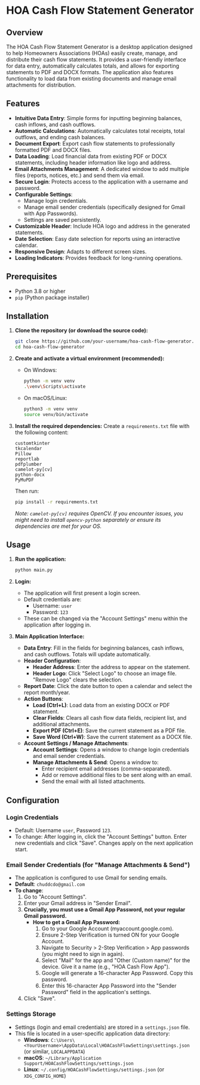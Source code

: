 # HOA Cash Flow Statement Generator

## Overview

The HOA Cash Flow Statement Generator is a desktop application designed to help Homeowners Associations (HOAs) easily create, manage, and distribute their cash flow statements. It provides a user-friendly interface for data entry, automatically calculates totals, and allows for exporting statements to PDF and DOCX formats. The application also features functionality to load data from existing documents and manage email attachments for distribution.

## Features

*   **Intuitive Data Entry**: Simple forms for inputting beginning balances, cash inflows, and cash outflows.
*   **Automatic Calculations**: Automatically calculates total receipts, total outflows, and ending cash balances.
*   **Document Export**: Export cash flow statements to professionally formatted PDF and DOCX files.
*   **Data Loading**: Load financial data from existing PDF or DOCX statements, including header information like logo and address.
*   **Email Attachments Management**: A dedicated window to add multiple files (reports, notices, etc.) and send them via email.
*   **Secure Login**: Protects access to the application with a username and password.
*   **Configurable Settings**:
    *   Manage login credentials.
    *   Manage email sender credentials (specifically designed for Gmail with App Passwords).
    *   Settings are saved persistently.
*   **Customizable Header**: Include HOA logo and address in the generated statements.
*   **Date Selection**: Easy date selection for reports using an interactive calendar.
*   **Responsive Design**: Adapts to different screen sizes.
*   **Loading Indicators**: Provides feedback for long-running operations.

## Prerequisites

*   Python 3.8 or higher
*   `pip` (Python package installer)

## Installation

1.  **Clone the repository (or download the source code):**
    ```bash
    git clone https://github.com/your-username/hoa-cash-flow-generator.git
    cd hoa-cash-flow-generator
    ```

2.  **Create and activate a virtual environment (recommended):**
    *   On Windows:
        ```bash
        python -m venv venv
        .\venv\Scripts\activate
        ```
    *   On macOS/Linux:
        ```bash
        python3 -m venv venv
        source venv/bin/activate
        ```

3.  **Install the required dependencies:**
    Create a `requirements.txt` file with the following content:
    ```
    customtkinter
    tkcalendar
    Pillow
    reportlab
    pdfplumber
    camelot-py[cv]
    python-docx
    PyMuPDF
    ```
    Then run:
    ```bash
    pip install -r requirements.txt
    ```
    *Note: `camelot-py[cv]` requires OpenCV. If you encounter issues, you might need to install `opencv-python` separately or ensure its dependencies are met for your OS.*

## Usage

1.  **Run the application:**
    ```bash
    python main.py
    ```

2.  **Login:**
    *   The application will first present a login screen.
    *   Default credentials are:
        *   Username: `user`
        *   Password: `123`
    *   These can be changed via the "Account Settings" menu within the application after logging in.

3.  **Main Application Interface:**
    *   **Data Entry**: Fill in the fields for beginning balances, cash inflows, and cash outflows. Totals will update automatically.
    *   **Header Configuration**:
        *   **Header Address**: Enter the address to appear on the statement.
        *   **Header Logo**: Click "Select Logo" to choose an image file. "Remove Logo" clears the selection.
    *   **Report Date**: Click the date button to open a calendar and select the report month/year.
    *   **Action Buttons**:
        *   **Load (Ctrl+L)**: Load data from an existing DOCX or PDF statement.
        *   **Clear Fields**: Clears all cash flow data fields, recipient list, and additional attachments.
        *   **Export PDF (Ctrl+E)**: Save the current statement as a PDF file.
        *   **Save Word (Ctrl+W)**: Save the current statement as a DOCX file.
    *   **Account Settings / Manage Attachments**:
        *   **Account Settings**: Opens a window to change login credentials and email sender credentials.
        *   **Manage Attachments & Send**: Opens a window to:
            *   Enter recipient email addresses (comma-separated).
            *   Add or remove additional files to be sent along with an email.
            *   Send the email with all listed attachments.

## Configuration

### Login Credentials

*   Default: Username `user`, Password `123`.
*   To change: After logging in, click the "Account Settings" button. Enter new credentials and click "Save". Changes apply on the next application start.

### Email Sender Credentials (for "Manage Attachments & Send")

*   The application is configured to use Gmail for sending emails.
*   **Default**: `chuddcdo@gmail.com` 
*   **To change**:
    1.  Go to "Account Settings".
    2.  Enter your Gmail address in "Sender Email".
    3.  **Crucially, you must use a Gmail App Password, not your regular Gmail password.**
        *   **How to get a Gmail App Password:**
            1.  Go to your Google Account (myaccount.google.com).
            2.  Ensure 2-Step Verification is turned ON for your Google Account.
            3.  Navigate to Security > 2-Step Verification > App passwords (you might need to sign in again).
            4.  Select "Mail" for the app and "Other (Custom name)" for the device. Give it a name (e.g., "HOA Cash Flow App").
            5.  Google will generate a 16-character App Password. Copy this password.
            6.  Enter this 16-character App Password into the "Sender Password" field in the application's settings.
    4.  Click "Save".

### Settings Storage

*   Settings (login and email credentials) are stored in a `settings.json` file.
*   This file is located in a user-specific application data directory:
    *   **Windows**: `C:\Users\<YourUsername>\AppData\Local\HOACashFlowSettings\settings.json` (or similar, `LOCALAPPDATA`)
    *   **macOS**: `~/Library/Application Support/HOACashFlowSettings/settings.json`
    *   **Linux**: `~/.config/HOACashFlowSettings/settings.json` (or `XDG_CONFIG_HOME`)
